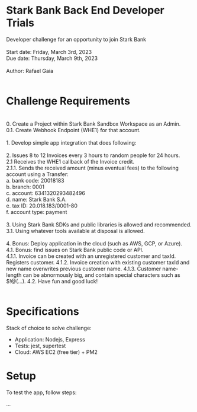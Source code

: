 # Stark Bank Back End Developer Trials

Developer challenge for an opportunity to join Stark Bank</br>
</br>
Start date: Friday, March 3rd, 2023</br>
Due date: Thursday, March 9th, 2023</br>
</br>
Author: Rafael Gaia</br>
</br>

# Challenge Requirements
</br>
0. Create a Project within Stark Bank Sandbox Workspace as an Admin.</br>
0.1. Create Webhook Endpoint (WHE1) for that account.</br>
</br>
1. Develop simple app integration that does following:</br>
</br>
2. Issues 8 to 12 Invoices every 3 hours to random people for 24 hours.</br>
2.1 Receives the WHE1 callback of the Invoice credit.</br>
2.1.1. Sends the received amount (minus eventual fees) to the following account using a Transfer:</br>
    a. bank code: 20018183</br>
    b. branch: 0001</br>
    c. account: 6341320293482496</br>
    d. name: Stark Bank S.A.</br>
    e. tax ID: 20.018.183/0001-80</br>
    f. account type: payment</br>
</br>
3. Using Stark Bank SDKs and public libraries is allowed and recommended.</br>
3.1. Using whatever tools available at disposal is allowed.</br>
</br>
4. Bonus: Deploy application in the cloud (such as AWS, GCP, or Azure).</br>
4.1. Bonus: find issues on Stark Bank public code or API.</br>
4.1.1. Invoice can be created with an unregistered customer and taxId. Registers customer.
4.1.2. Invoice creation with existing customer taxId and new name overwrites previous customer name.
4.1.3. Customer name-length can be abnormously big, and contain special characters such as $!@(...).
4.2. Have fun and good luck!</br>
</br>

# Specifications

Stack of choice to solve challenge:</br>
- Application: Nodejs, Express</br>
- Tests: jest, supertest</br>
- Cloud: AWS EC2 (free tier) + PM2</br>

# Setup

To test the app, follow steps:</br>

...